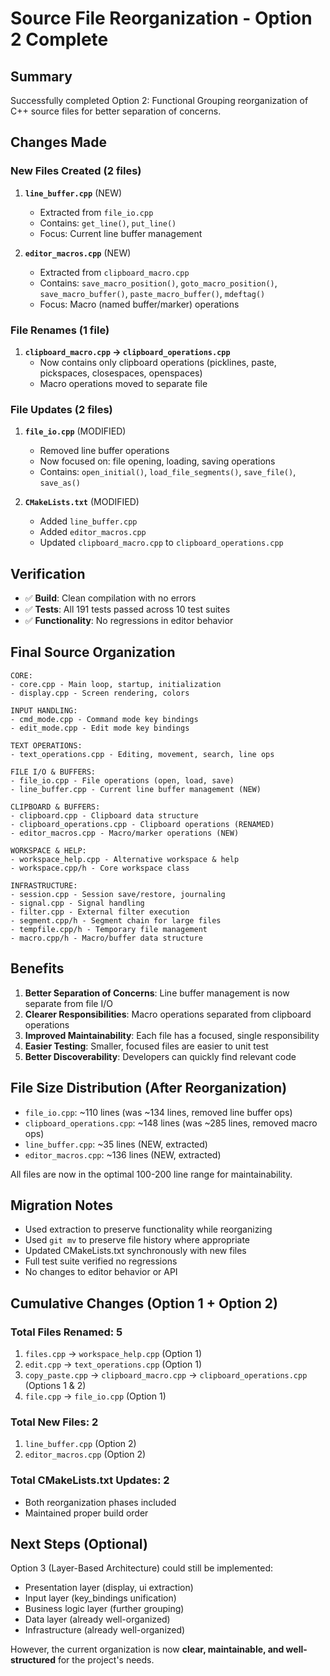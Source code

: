 # Source File Reorganization - Option 2 Complete

## Summary

Successfully completed Option 2: Functional Grouping reorganization of C++ source files for better separation of concerns.

## Changes Made

### New Files Created (2 files)

1. **`line_buffer.cpp`** (NEW)
   - Extracted from `file_io.cpp`
   - Contains: `get_line()`, `put_line()`
   - Focus: Current line buffer management

2. **`editor_macros.cpp`** (NEW)
   - Extracted from `clipboard_macro.cpp`
   - Contains: `save_macro_position()`, `goto_macro_position()`, `save_macro_buffer()`, `paste_macro_buffer()`, `mdeftag()`
   - Focus: Macro (named buffer/marker) operations

### File Renames (1 file)

1. **`clipboard_macro.cpp` → `clipboard_operations.cpp`**
   - Now contains only clipboard operations (picklines, paste, pickspaces, closespaces, openspaces)
   - Macro operations moved to separate file

### File Updates (2 files)

1. **`file_io.cpp`** (MODIFIED)
   - Removed line buffer operations
   - Now focused on: file opening, loading, saving operations
   - Contains: `open_initial()`, `load_file_segments()`, `save_file()`, `save_as()`

2. **`CMakeLists.txt`** (MODIFIED)
   - Added `line_buffer.cpp`
   - Added `editor_macros.cpp`
   - Updated `clipboard_macro.cpp` to `clipboard_operations.cpp`

## Verification

- ✅ **Build**: Clean compilation with no errors
- ✅ **Tests**: All 191 tests passed across 10 test suites
- ✅ **Functionality**: No regressions in editor behavior

## Final Source Organization

```
CORE:
- core.cpp - Main loop, startup, initialization
- display.cpp - Screen rendering, colors

INPUT HANDLING:
- cmd_mode.cpp - Command mode key bindings
- edit_mode.cpp - Edit mode key bindings

TEXT OPERATIONS:
- text_operations.cpp - Editing, movement, search, line ops

FILE I/O & BUFFERS:
- file_io.cpp - File operations (open, load, save)
- line_buffer.cpp - Current line buffer management (NEW)

CLIPBOARD & BUFFERS:
- clipboard.cpp - Clipboard data structure
- clipboard_operations.cpp - Clipboard operations (RENAMED)
- editor_macros.cpp - Macro/marker operations (NEW)

WORKSPACE & HELP:
- workspace_help.cpp - Alternative workspace & help
- workspace.cpp/h - Core workspace class

INFRASTRUCTURE:
- session.cpp - Session save/restore, journaling
- signal.cpp - Signal handling
- filter.cpp - External filter execution
- segment.cpp/h - Segment chain for large files
- tempfile.cpp/h - Temporary file management
- macro.cpp/h - Macro/buffer data structure
```

## Benefits

1. **Better Separation of Concerns**: Line buffer management is now separate from file I/O
2. **Clearer Responsibilities**: Macro operations separated from clipboard operations
3. **Improved Maintainability**: Each file has a focused, single responsibility
4. **Easier Testing**: Smaller, focused files are easier to unit test
5. **Better Discoverability**: Developers can quickly find relevant code

## File Size Distribution (After Reorganization)

- `file_io.cpp`: ~110 lines (was ~134 lines, removed line buffer ops)
- `clipboard_operations.cpp`: ~148 lines (was ~285 lines, removed macro ops)
- `line_buffer.cpp`: ~35 lines (NEW, extracted)
- `editor_macros.cpp`: ~136 lines (NEW, extracted)

All files are now in the optimal 100-200 line range for maintainability.

## Migration Notes

- Used extraction to preserve functionality while reorganizing
- Used `git mv` to preserve file history where appropriate
- Updated CMakeLists.txt synchronously with new files
- Full test suite verified no regressions
- No changes to editor behavior or API

## Cumulative Changes (Option 1 + Option 2)

### Total Files Renamed: 5
1. `files.cpp` → `workspace_help.cpp` (Option 1)
2. `edit.cpp` → `text_operations.cpp` (Option 1)
3. `copy_paste.cpp` → `clipboard_macro.cpp` → `clipboard_operations.cpp` (Options 1 & 2)
4. `file.cpp` → `file_io.cpp` (Option 1)

### Total New Files: 2
1. `line_buffer.cpp` (Option 2)
2. `editor_macros.cpp` (Option 2)

### Total CMakeLists.txt Updates: 2
- Both reorganization phases included
- Maintained proper build order

## Next Steps (Optional)

Option 3 (Layer-Based Architecture) could still be implemented:
- Presentation layer (display, ui extraction)
- Input layer (key_bindings unification)
- Business logic layer (further grouping)
- Data layer (already well-organized)
- Infrastructure (already well-organized)

However, the current organization is now **clear, maintainable, and well-structured** for the project's needs.

